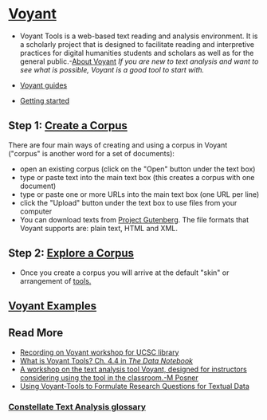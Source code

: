 # [Voyant](https://voyant-tools.org/)

* Voyant Tools is a web-based text reading and analysis environment. It is a scholarly project that is designed to facilitate reading and interpretive practices for digital humanities students and scholars as well as for the general public.-[About Voyant](https://voyant-tools.org/docs/#!/guide/about)
*If you are new to text analysis and want to see what is possible, Voyant is a good tool to start with.* 

* [Voyant guides](https://voyant-tools.org/docs/#!/guide)
* [Getting started](https://voyant-tools.org/docs/#!/guide/tutorial)

## Step 1: [Create a Corpus](https://voyant-tools.org/docs/#!/guide/corpuscreator)
There are four main ways of creating and using a corpus in Voyant ("corpus" is another word for a set of documents):
- open an existing corpus (click on the "Open" button under the text box)
- type or paste text into the main text box (this creates a corpus with one document)
- type or paste one or more URLs into the main text box (one URL per line)
- click the "Upload" button under the text box to use files from your computer
- You can download texts from [Project Gutenberg](https://www.gutenberg.org/). The file formats that Voyant supports are: plain text, HTML and XML.

## Step 2: [Explore a Corpus](https://voyant-tools.org/docs/#!/guide/tutorial-section-explore-a-corpus)
- Once you create a corpus you will arrive at the default "skin" or arrangement of [tools.](https://voyant-tools.org/docs/#!/guide/tools)

## [Voyant Examples](https://voyant-tools.org/docs/#!/guide/gallery)


## Read More
* [Recording on Voyant workshop for UCSC library](https://guides.library.ucsc.edu/DS/Events/Voyant)
* [What is Voyant Tools? Ch. 4.4 in *The Data Notebook*](https://uta.pressbooks.pub/datanotebook/chapter/4-4-voyant/)
* [A workshop on the text analysis tool Voyant, designed for instructors considering using the tool in the classroom.-M Posner](https://github.com/miriamposner/voyant-workshop/blob/master/investigating-texts-with-voyant.md)
* [Using Voyant-Tools to Formulate Research Questions for Textual Data](https://digitalfellows.commons.gc.cuny.edu/2018/11/01/using-voyant-tools-to-formulate-research-questions-for-textual-data/)


### [Constellate Text Analysis glossary](https://constellate.org/docs/key-terms)